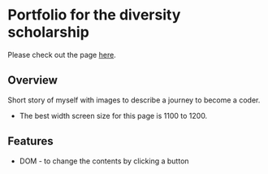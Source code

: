 # Portfolio for the diversity scholarship

Please check out the page <a href="https://aanmeba.github.io/portfolio-scholarship/" target="_blank">here</a>.

## Overview

Short story of myself with images to describe a journey to become a coder.

- The best width screen size for this page is 1100 to 1200.

## Features

- DOM - to change the contents by clicking a button
